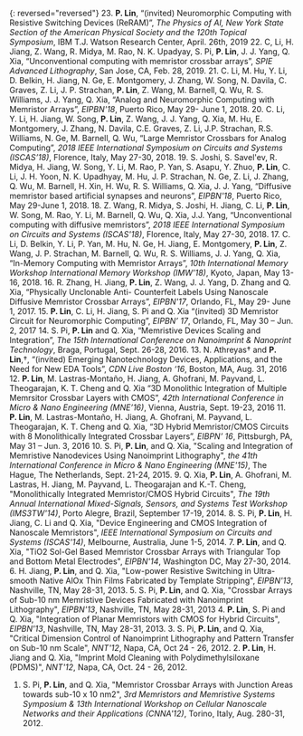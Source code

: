 {: reversed="reversed"}
23. __P. Lin__, “(invited) Neuromorphic Computing with Resistive Switching Devices (ReRAM)”, *The Physics of AI, New York State Section of the American Physical Society and the 120th Topical Symposium*, IBM T.J. Watson Research Center, April. 26th, 2019
22. C, Li, H. Jiang, Z. Wang, R. Midya, M. Rao, N. K. Upadyay, S. Pi, __P. Lin__, J. J. Yang, Q. Xia, “Unconventional computing with memristor crossbar arrays”, *SPIE Advanced Lithography*, San Jose, CA, Feb. 28, 2019.
21. C. Li, M. Hu, Y. Li, D. Belkin, H. Jiang, N. Ge, E. Montgomery, J. Zhang, W. Song, N. Davila, C. Graves, Z. Li, J. P. Strachan, __P. Lin__, Z. Wang, M. Barnell, Q. Wu, R. S. Williams, J. J. Yang, Q. Xia, “Analog and Neuromorphic Computing with Memristor Arrays”, *EIPBN'18*, Puerto Rico, May 29- June 1, 2018.
20. C. Li, Y. Li, H. Jiang, W. Song, __P. Lin__, Z. Wang, J. J. Yang, Q. Xia, M. Hu, E. Montgomery, J. Zhang, N. Davila, C.E. Graves, Z. Li, J.P. Strachan, R.S. Williams, N. Ge, M. Barnell, Q. Wu, “Large Memristor Crossbars for Analog Computing”, *2018 IEEE International Symposium on Circuits and Systems (ISCAS’18)*, Florence, Italy, May 27-30, 2018.
19. S. Joshi, S. Savel'ev, R. Midya, H. Jiang, W. Song, Y. Li, M. Rao, P. Yan, S. Asapu, Y. Zhuo, __P. Lin__, C. Li, J. H. Yoon, N. K. Upadhyay, M. Hu, J. P. Strachan, N. Ge, Z. Li, J. Zhang, Q. Wu, M. Barnell, H. Xin, H. Wu, R. S. Williams, Q. Xia, J. J. Yang, “Diffusive memristor based artificial synapses and neurons”, *EIPBN'18*, Puerto Rico, May 29-June 1, 2018.
18. Z. Wang, R. Midya, S. Joshi, H. Jiang, C. Li, __P. Lin__, W. Song, M. Rao, Y. Li, M. Barnell, Q. Wu, Q. Xia, J.J. Yang, “Unconventional computing with diffusive memristors”, *2018 IEEE International Symposium on Circuits and Systems (ISCAS'18)*, Florence, Italy, May 27-30, 2018.
17. C. Li, D. Belkin, Y. Li, P. Yan, M. Hu, N. Ge, H. Jiang, E. Montgomery, __P. Lin__, Z. Wang, J. P. Strachan, M. Barnell, Q. Wu, R. S. Williams, J. J. Yang, Q. Xia, “In-Memory Computing with Memristor Arrays”, *10th International Memory Workshop International Memory Workshop (IMW’18)*, Kyoto, Japan, May 13-16, 2018.
16. R. Zhang, H. Jiang, __P. Lin__, Z. Wang, J. J. Yang, D. Zhang and Q. Xia, “Physically Unclonable Anti- Counterfeit Labels Using Nanoscale Diffusive Memristor Crossbar Arrays”, *EIPBN'17*, Orlando, FL, May 29- June 1, 2017.
15. __P. Lin__, C. Li, H. Jiang, S. Pi and Q. Xia “(invited) 3D Memristor Circuit for Neuromorphic Computing”, *EIPBN’ 17*, Orlando, FL, May 30 – Jun. 2, 2017
14. S. Pi, __P. Lin__ and Q. Xia, “Memristive Devices Scaling and Integration”, *The 15th International Conference on Nanoimprint & Nanoprint Technology*, Braga, Portugal, Sept. 26-28, 2016.
13. N. Athreyas† and __P. Lin__,†, “(invited) Emerging Nanotechnology Devices, Applications, and the Need for New EDA Tools”, *CDN Live Boston ‘16*, Boston, MA, Aug. 31, 2016
12. __P. Lin__, M. Lastras-Montaño, H. Jiang, A. Ghofrani, M. Payvand, L. Theogarajan, K. T. Cheng and Q. Xia “3D Monolithic Integration of Multiple Memrsitor Crossbar Layers with CMOS”, *42th International Conference in Micro & Nano Engineering (MNE’16)*, Vienna, Austria, Sept. 19-23, 2016
11. __P. Lin__, M. Lastras-Montaño, H. Jiang, A. Ghofrani, M. Payvand, L. Theogarajan, K. T. Cheng and Q. Xia, “3D Hybrid Memristor/CMOS Circuits with 8 Monolithically Integrated Crossbar Layers”, *EIBPN’ 16*, Pittsburgh, PA, May 31 – Jun. 3, 2016
10. S. Pi, __P. Lin__, and Q. Xia, "Scaling and Integration of Memristive Nanodevices Using Nanoimprint Lithography", *the 41th International Conference in Micro & Nano Engineering (MNE'15)*, The Hague, The Netherlands, Sept. 21-24, 2015.
9. Q. Xia, __P. Lin__, A. Ghofrani, M. Lastras, H. Jiang, M. Payvand, L. Theogarajan and K.-T. Cheng, "Monolithically Integrated Memristor/CMOS Hybrid Circuits", *The 19th Annual International Mixed-Signals, Sensors, and Systems Test Workshop (IMS3TW'14)*, Porto Alegre, Brazil, September 17-19, 2014.
8. S. Pi, __P. Lin__, H. Jiang, C. Li and Q. Xia, "Device Engineering and CMOS Integration of Nanoscale Memristors", *IEEE International Symposium on Circuits and Systems (ISCAS'14)*, Melbourne, Australia, June 1-5, 2014.
7. __P. Lin__, and Q. Xia, "TiO2 Sol-Gel Based Memristor Crossbar Arrays with Triangular Top and Bottom Metal Electrodes", *EIPBN'14*, Washington DC, May 27-30, 2014.
6. H. Jiang, __P. Lin__, and Q. Xia, "Low-power Resistive Switching in Ultra-smooth Native AlOx Thin Films Fabricated by Template Stripping", *EIPBN'13*, Nashville, TN, May 28-31, 2013.
5. S. Pi, __P. Lin__, and Q. Xia, "Crossbar Arrays of Sub-10 nm Memristive Devices Fabricated with Nanoimprint Lithography", *EIPBN'13*, Nashville, TN, May 28-31, 2013
4. __P. Lin__, S. Pi and Q. Xia, "Integration of Planar Memristors with CMOS for Hybrid Circuits", *EIPBN'13*, Nashville, TN, May 28-31, 2013.
3. S. Pi, __P. Lin__, and Q. Xia, "Critical Dimension Control of Nanoimprint Lithography and Pattern Transfer on Sub-10 nm Scale", *NNT'12*, Napa, CA, Oct 24 - 26, 2012.
2. __P. Lin__, H. Jiang and Q. Xia, "Imprint Mold Cleaning with Polydimethylsiloxane (PDMS)", *NNT'12*, Napa, CA, Oct. 24 - 26, 2012.
1. S. Pi, __P. Lin__, and Q. Xia, "Memristor Crossbar Arrays with Junction Areas towards sub-10 x 10 nm2", *3rd Memristors and Memristive Systems Symposium & 13th International Workshop on Cellular Nanoscale Networks and their Applications (CNNA'12)*, Torino, Italy, Aug. 280-31, 2012.